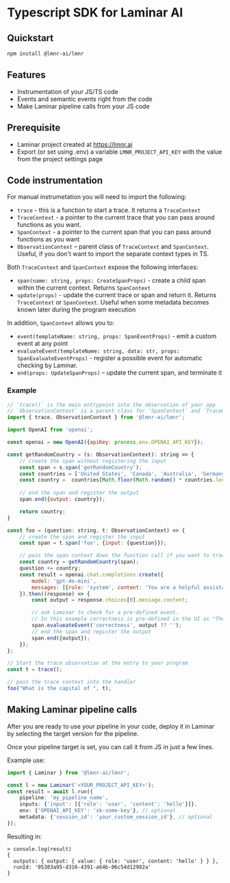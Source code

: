 # Typescript SDK for Laminar AI

## Quickstart

```sh
npm install @lmnr-ai/lmnr
```

## Features

- Instrumentation of your JS/TS code
- Events and semantic events right from the code
- Make Laminar pipeline calls from your JS code

## Prerequisite

- Laminar project created at https://lmnr.ai
- Export (or set using .env) a variable `LMNR_PROJECT_API_KEY` with the value from the project settings page

## Code instrumentation 

For manual instrumetation you will need to import the following:
- `trace` - this is a function to start a trace. It returns a `TraceContext`
- `TraceContext` - a pointer to the current trace that you can pass around functions as you want.
- `SpanContext` - a pointer to the current span that you can pass around functions as you want
- `ObservationContext` – parent class of `TraceContext` and `SpanContext`. Useful, if you don't want to import the separate context types in TS.

Both `TraceContext` and `SpanContext` expose the following interfaces:
- `span(name: string, props: CreateSpanProps)` - create a child span within the current context. Returns `SpanContext`
- `update(props)` - update the current trace or span and return it. Returns `TraceContext` or `SpanContext`. Useful when some metadata becomes known later during the program execution

In addition, `SpanContext` allows you to:
- `event(templateName: string, props: SpanEventProps)` - emit a custom event at any point
- `evaluateEvent(templateName: string, data: str, props: SpanEvaluateEventProps)` - register a possible event for automatic checking by Laminar.
- `end(props: UpdateSpanProps)` – update the current span, and terminate it

### Example

```javascript
// `trace()` is the main entrypoint into the observation of your app
// `ObservationContext` is a parent class for `SpanContext` and `TraceContext`
import { trace, ObservationContext } from '@lmnr-ai/lmnr';

import OpenAI from 'openai';

const openai = new OpenAI({apiKey: process.env.OPENAI_API_KEY});

const getRandomCountry = (s: ObservationContext): string => {
    // create the span without registering the input
    const span = s.span('getRandomCountry');
    const countries = ['United States', 'Canada', 'Australia', 'Germany', 'Japan'];
    const country =  countries[Math.floor(Math.random() * countries.length)];
    
    // end the span and register the output
    span.end({output: country});

    return country;
}

const foo = (question: string, t: ObservationContext) => {
    // create the span and register the input
    const span = t.span('foo', {input: {question}});

    // pass the span context down the function call if you want to trace it
    const country = getRandomCountry(span);
    question += country;
    const result = openai.chat.completions.create({
        model: 'gpt-4o-mini',
        messages: [{role: 'system', content: 'You are a helpful assistant.'}, {role: 'user', content: question}],
    }).then((response) => {
        const output = response.choices[0].message.content;

        // ask Laminar to check for a pre-defined event.
        // In this example correctness is pre-defined in the UI as "The data is factually correct"
        span.evalueateEvent('correctness', output ?? '');
        // end the span and register the output
        span.end({output});
    });
};

// Start the trace observation at the entry to your program
const t = trace();

// pass the trace context into the handler
foo("What is the capital of ", t);

```

## Making Laminar pipeline calls

After you are ready to use your pipeline in your code, deploy it in Laminar by selecting the target version for the pipeline.

Once your pipeline target is set, you can call it from JS in just a few lines.

Example use:

```typescript
import { Laminar } from '@lmnr-ai/lmnr';

const l = new Laminar('<YOUR_PROJECT_API_KEY>');
const result = await l.run({
    pipeline: 'my_pipeline_name',
    inputs: {'input': [{'role': 'user', 'content': 'hello'}]},
    env: {'OPENAI_API_KEY': 'sk-some-key'}, // optional
    metadata: {'session_id': 'your_custom_session_id'}, // optional
});
```

Resulting in:

```typecript
> console.log(result)
{
  outputs: { output: { value: { role: 'user', content: 'hello' } } },
  runId: '05383a95-d316-4391-a64b-06c54d12982a'
}
```
